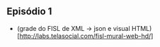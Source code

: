 ## Episódio 1 

* (grade do FISL de XML -> json e visual HTML)[http://labs.telasocial.com/fisl-mural-web-hd/]
